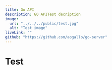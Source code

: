 ```yaml
---
title: Go API
description: GO APITest decription
image:
  url: "../../../public/test.jpg"
  alt: "Test image"
liveLink: ""
github: "https://github.com/aogallo/go-server"
---
```


# Test
